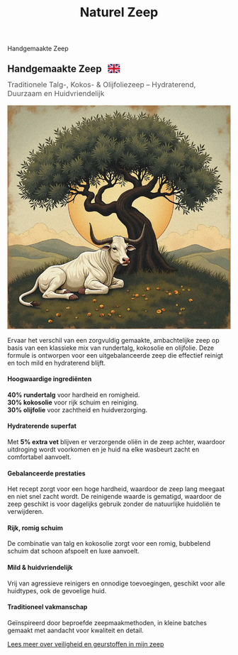 ﻿---
title: "Naturel Zeep"
layout: single
author_profile: true
tags: zeep
excerpt_separator: <!--more-->
header:
    overlay_image: random
    overlay_filter: 0.3
    teaser: /assets/images/bull200px.webp
comments: true
---
Handgemaakte Zeep
<!--more-->
<style>
.page__content > p:first-child {
  display: none;
}
</style>

<div class="lang-content lang-nl" style="display:block;">
  <div class="lang-header" style="display: flex; align-items: center; gap: 1em;">
    <h2 style="margin: 0.5em 0 0.5em;">Handgemaakte Zeep</h2>
    <div class="lang-switcher">
      <button id="lang-toggle" onclick="toggleLang()" style="background: none; border: none; padding: 0; cursor: pointer;">
        <img id="lang-flag" src="/assets/images/ui/gb.svg" alt="English flag" style="height: 1.5em; vertical-align: middle;">
      </button>
    </div>
  </div>
  <h4 style="margin: 0.2em 0 1em; font-weight: normal; font-size: 1.15em; color: #555;">Traditionele Talg-, Kokos- & Olijfoliezeep – Hydraterend, Duurzaam en Huidvriendelijk</h4>
    <div class="post-image"><img src="/assets/images/content/posts/bullsmaller.webp" alt="Handgemaakte Zeep" title="Bull small" /></div>
  <p>Ervaar het verschil van een zorgvuldig gemaakte, ambachtelijke zeep op basis van een klassieke mix van rundertalg, kokosolie en olijfolie. Deze formule is ontworpen voor een uitgebalanceerde zeep die effectief reinigt en toch mild en hydraterend blijft.</p>
  <h4>Hoogwaardige ingrediënten</h4>
  <p><b>40% rundertalg</b> voor hardheid en romigheid.<br>
     <b>30% kokosolie</b> voor rijk schuim en reiniging.<br>
     <b>30% olijfolie</b> voor zachtheid en huidverzorging.</p>
  <h4>Hydraterende superfat</h4>
  <p>Met <b>5% extra vet</b> blijven er verzorgende oliën in de zeep achter, waardoor uitdroging wordt voorkomen en je huid na elke wasbeurt zacht en comfortabel aanvoelt.</p>
  <h4>Gebalanceerde prestaties</h4>
  <p>Het recept zorgt voor een hoge hardheid, waardoor de zeep lang meegaat en niet snel zacht wordt. De reinigende waarde is gematigd, waardoor de zeep geschikt is voor dagelijks gebruik zonder de natuurlijke huidoliën te verwijderen.</p>
  <h4>Rijk, romig schuim</h4>
  <p>De combinatie van talg en kokosolie zorgt voor een romig, bubbelend schuim dat schoon afspoelt en luxe aanvoelt.</p>
  <h4>Mild & huidvriendelijk</h4>
  <p>Vrij van agressieve reinigers en onnodige toevoegingen, geschikt voor alle huidtypes, ook de gevoelige huid.</p>
  <h4>Traditioneel vakmanschap</h4>
  <p>Geïnspireerd door beproefde zeepmaakmethoden, in kleine batches gemaakt met aandacht voor kwaliteit en detail.</p>
  <div class="safety-info-link">
  <a href="/over-geurstoffen-en-de-veiligheid-van-mijn-zeep/">Lees meer over veiligheid en geurstoffen in mijn zeep</a>
  </div>
</div>

<div class="lang-content lang-en" style="display:none;">
  <div class="lang-header" style="display: flex; align-items: center; gap: 1em;">
    <h2 style="margin: 0.5em 0 0.5em;">Handmade Soap</h2>
    <div class="lang-switcher">
      <button id="lang-toggle" onclick="toggleLang()" style="background: none; border: none; padding: 0; cursor: pointer;">
        <img id="lang-flag" src="/assets/images/ui/nl.svg" alt="Dutch flag" style="height: 1.5em; vertical-align: middle;">
      </button>
    </div>
  </div>
  <h4 style="margin: 0.2em 0 1em; font-weight: normal; font-size: 1.15em; color: #555;">Traditional Tallow, Coconut & Olive Oil Soap – Moisturizing, Long-Lasting, and Skin-Friendly</h4>
     <div class="post-image"> <img src="/assets/images/content/posts/bullsmaller.webp" alt="Handgemaakte Zeep" title="Bull small"  /> </div>
  <p>Experience the difference of a carefully crafted, small-batch soap made from a classic blend of beef tallow, coconut oil, and olive oil. This formula is designed to deliver a balanced bar that cleanses effectively while remaining gentle and moisturizing.</p>
  <h4>Premium Ingredients</h4>
  <p><b>40% beef tallow</b> for hardness and creaminess.<br>
     <b>30% coconut oil</b> for rich lather and cleansing.<br>
     <b>30% olive oil</b> for mildness and skin conditioning.</p>
  <h4>Moisturizing Superfat</h4>
  <p>With a <b>5% superfat</b>, this bar retains extra nourishing oils, helping to prevent dryness and leaving your skin feeling soft and comfortable after every wash.</p>
  <h4>Balanced Performance</h4>
  <p>The recipe achieves a high hardness value, ensuring the bar lasts longer and resists becoming mushy. The cleansing value is moderate, making it suitable for daily use without stripping natural oils.</p>
  <h4>Rich, Creamy Lather</h4>
  <p>The combination of tallow and coconut oil produces a creamy, bubbly foam that rinses clean and feels luxurious.</p>
  <h4>Gentle & Skin-Friendly</h4>
  <p>Free from harsh detergents and unnecessary additives, this soap is ideal for all skin types, including sensitive skin.</p>
  <h4>Traditional Craftsmanship</h4>
  <p>Inspired by time-tested soapmaking methods, this bar is made in small batches with attention to quality and detail.  
  <div class="safety-info-link">
  <a href="/over-geurstoffen-en-de-veiligheid-van-mijn-zeep/">Read more about fragrance safety in my soap</a>
  </div>

